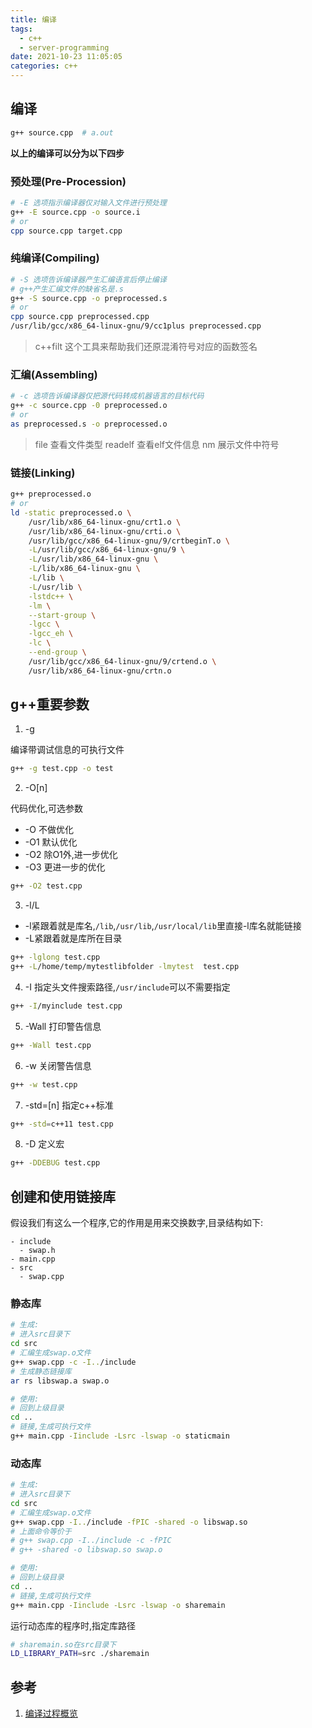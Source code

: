 ```yaml
---
title: 编译
tags:
  - c++
  - server-programming
date: 2021-10-23 11:05:05
categories: c++
---
```


## 编译

```bash
g++ source.cpp  # a.out
```

**以上的编译可以分为以下四步**

### 预处理(Pre-Procession)

```bash
# -E 选项指示编译器仅对输入文件进行预处理
g++ -E source.cpp -o source.i
# or 
cpp source.cpp target.cpp
```

### 纯编译(Compiling)

```bash
# -S 选项告诉编译器产生汇编语言后停止编译
# g++产生汇编文件的缺省名是.s
g++ -S source.cpp -o preprocessed.s
# or
cpp source.cpp preprocessed.cpp
/usr/lib/gcc/x86_64-linux-gnu/9/cc1plus preprocessed.cpp
```

> c++filt 这个工具来帮助我们还原混淆符号对应的函数签名

### 汇编(Assembling)

```bash
# -c 选项告诉编译器仅把源代码转成机器语言的目标代码
g++ -c source.cpp -0 preprocessed.o
# or
as preprocessed.s -o preprocessed.o
```

> file 查看文件类型
> readelf 查看elf文件信息
> nm 展示文件中符号

### 链接(Linking)

```bash
g++ preprocessed.o
# or
ld -static preprocessed.o \
    /usr/lib/x86_64-linux-gnu/crt1.o \
    /usr/lib/x86_64-linux-gnu/crti.o \
    /usr/lib/gcc/x86_64-linux-gnu/9/crtbeginT.o \
    -L/usr/lib/gcc/x86_64-linux-gnu/9 \
    -L/usr/lib/x86_64-linux-gnu \
    -L/lib/x86_64-linux-gnu \
    -L/lib \
    -L/usr/lib \
    -lstdc++ \
    -lm \
    --start-group \
    -lgcc \
    -lgcc_eh \
    -lc \
    --end-group \
    /usr/lib/gcc/x86_64-linux-gnu/9/crtend.o \
    /usr/lib/x86_64-linux-gnu/crtn.o
```

## g++重要参数

1. -g

编译带调试信息的可执行文件

```bash
g++ -g test.cpp -o test
```

2. -O[n]

代码优化,可选参数
- -O  不做优化
- -O1 默认优化
- -O2 除O1外,进一步优化
- -O3 更进一步的优化

```bash
g++ -O2 test.cpp
```

3. -l/L

- -l紧跟着就是库名,`/lib`,`/usr/lib`,`/usr/local/lib`里直接-l库名就能链接
- -L紧跟着就是库所在目录

```bash
g++ -lglong test.cpp
g++ -L/home/temp/mytestlibfolder -lmytest  test.cpp
```

4. -I
指定头文件搜索路径,`/usr/include`可以不需要指定

```bash
g++ -I/myinclude test.cpp
```

5. -Wall
打印警告信息

```bash
g++ -Wall test.cpp
```

6. -w
关闭警告信息

```bash
g++ -w test.cpp
```

7. -std=[n]
指定c++标准

```bash
g++ -std=c++11 test.cpp
```

8. -D
定义宏

```bash
g++ -DDEBUG test.cpp
```

## 创建和使用链接库


假设我们有这么一个程序,它的作用是用来交换数字,目录结构如下:
```text
- include
  - swap.h
- main.cpp
- src
  - swap.cpp
```

### 静态库
```bash
# 生成:
# 进入src目录下
cd src
# 汇编生成swap.o文件
g++ swap.cpp -c -I../include
# 生成静态链接库
ar rs libswap.a swap.o

# 使用:
# 回到上级目录
cd ..
# 链接,生成可执行文件
g++ main.cpp -Iinclude -Lsrc -lswap -o staticmain
```

### 动态库
```bash
# 生成:
# 进入src目录下
cd src
# 汇编生成swap.o文件
g++ swap.cpp -I../include -fPIC -shared -o libswap.so
# 上面命令等价于
# g++ swap.cpp -I../include -c -fPIC
# g++ -shared -o libswap.so swap.o

# 使用:
# 回到上级目录
cd ..
# 链接,生成可执行文件
g++ main.cpp -Iinclude -Lsrc -lswap -o sharemain
```

运行动态库的程序时,指定库路径
```bash
# sharemain.so在src目录下
LD_LIBRARY_PATH=src ./sharemain
```

## 参考
1. [编译过程概览](https://liuhaohua.com/server-programming-guide/basics/procedure/)
